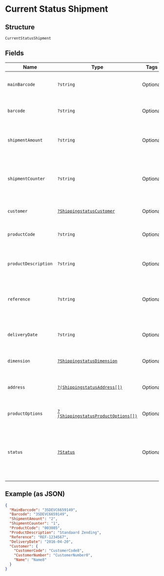 
# Current Status Shipment

## Structure

`CurrentStatusShipment`

## Fields

| Name | Type | Tags | Description | Getter | Setter |
|  --- | --- | --- | --- | --- | --- |
| `mainBarcode` | `?string` | Optional | The main barcode of the shipment | getMainBarcode(): ?string | setMainBarcode(?string mainBarcode): void |
| `barcode` | `?string` | Optional | The barcode of the shipment | getBarcode(): ?string | setBarcode(?string barcode): void |
| `shipmentAmount` | `?string` | Optional | The amount of parcels in the multi-collo shipment | getShipmentAmount(): ?string | setShipmentAmount(?string shipmentAmount): void |
| `shipmentCounter` | `?string` | Optional | The sequence of this parcel in the multi-collo shipment | getShipmentCounter(): ?string | setShipmentCounter(?string shipmentCounter): void |
| `customer` | [`?ShippingstatusCustomer`](../../doc/models/shippingstatus-customer.md) | Optional | - | getCustomer(): ?ShippingstatusCustomer | setCustomer(?ShippingstatusCustomer customer): void |
| `productCode` | `?string` | Optional | The product code of the shipment | getProductCode(): ?string | setProductCode(?string productCode): void |
| `productDescription` | `?string` | Optional | The description of the product code | getProductDescription(): ?string | setProductDescription(?string productDescription): void |
| `reference` | `?string` | Optional | The customer reference belonging to the shipment | getReference(): ?string | setReference(?string reference): void |
| `deliveryDate` | `?string` | Optional | The expected delivery date of the shipment | getDeliveryDate(): ?string | setDeliveryDate(?string deliveryDate): void |
| `dimension` | [`?ShippingstatusDimension`](../../doc/models/shippingstatus-dimension.md) | Optional | - | getDimension(): ?ShippingstatusDimension | setDimension(?ShippingstatusDimension dimension): void |
| `address` | [`?(ShippingstatusAddress[])`](../../doc/models/shippingstatus-address.md) | Optional | A list of addresses belonging to the shipment | getAddress(): ?array | setAddress(?array address): void |
| `productOptions` | [`?(ShippingstatusProductOptions[])`](../../doc/models/shippingstatus-product-options.md) | Optional | A list of product options. | getProductOptions(): ?array | setProductOptions(?array productOptions): void |
| `status` | [`?Status`](../../doc/models/status.md) | Optional | The current status of the shipment (see the [Status codes](https://developer.postnl.nl/docs/#/http/reference-data/t-t-status-codes/event-codes) for possible values. | getStatus(): ?Status | setStatus(?Status status): void |

## Example (as JSON)

```json
{
  "MainBarcode": "3SDEVC6659149",
  "Barcode": "3SDEVC6659149",
  "ShipmentAmount": "2",
  "ShipmentCounter": "1",
  "ProductCode": "003085",
  "ProductDescription": "Standaard Zending",
  "Reference": "REF-1234567",
  "DeliveryDate": "2016-04-20",
  "Customer": {
    "CustomerCode": "CustomerCode8",
    "CustomerNumber": "CustomerNumber0",
    "Name": "Name8"
  }
}
```

